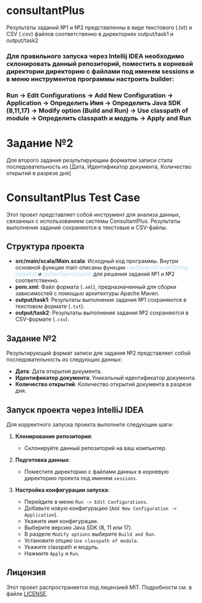 # consultantPlus
Результаты заданий №1 и №2 представленны в виде текстового (.txt) и CSV (.csv) файлов соответственно в директориях output/task1 и output/task2

### Для правильного запуска через Intellij IDEA необходимо склонировать данный репозиторий, поместить в корневой директории директорию с файлами под именем sessions и в меню инструментов программы настроить builder: 
### Run -> Edit Configurations -> Add New Configuration -> Application -> Определить Имя -> Определить Java SDK (8,11,17) -> Modify option (Build and Run) -> Use classpath of module -> Определить classpath и модуль -> Apply and Run

# Задание №2
Для второго задания результирующим форматом записи стала последовательность из [Дата, Идентификатор документа, Количество открытий в разрезе дня]


# ConsultantPlus Test Case

Этот проект представляет собой инструмент для анализа данных, связанных с использованием системы ConsultantPlus. Результаты выполнения заданий сохраняются в текстовые и CSV-файлы.

## Структура проекта

- **src/main/scala/Main.scala**: Исходный код программы. Внутри основной функции <span style="color:lightred;">main</span> описаны функции <span style="color:lightblue;">cardSearchCount(String: targetId)</span> и <span style="color:lightblue;">qsDocOpenCount()</span> для решения заданий №1 и №2 соответственно.
- **pom.xml**: Файл формата (`.xml`), предназначенный для сборки зависимостей с помощью архитектуры Apache Maven.
- **output/task1**: Результаты выполнения задания №1 сохраняются в текстовом формате (`.txt`).
- **output/task2**: Результаты выполнения задания №2 сохраняются в CSV-формате (`.csv`).

## Задание №2

Результирующий формат записи для задания №2 представляет собой последовательность из следующих данных:
- **Дата**: Дата открытия документа.
- **Идентификатор документа**: Уникальный идентификатор документа.
- **Количество открытий**: Количество открытий документа в разрезе дня.


## Запуск проекта через IntelliJ IDEA

Для корректного запуска проекта выполните следующие шаги:

1. **Клонирование репозитория**:
   - Склонируйте данный репозиторий на ваш компьютер.

2. **Подготовка данных**:
   - Поместите директорию с файлами данных в корневую директорию проекта под именем `sessions`.

3. **Настройка конфигурации запуска**:
   - Перейдите в меню `Run -> Edit Configurations`.
   - Добавьте новую конфигурацию (`Add New Configuration -> Application`).
   - Укажите имя конфигурации.
   - Выберите версию Java SDK (8, 11 или 17).
   - В разделе `Modify options` выберите `Build and Run`.
   - Установите опцию `Use classpath of module`.
   - Укажите classpath и модуль.
   - Нажмите `Apply` и `Run`.

## Лицензия

Этот проект распространяется под лицензией MIT. Подробности см. в файле [LICENSE](LICENSE).
